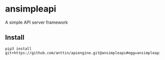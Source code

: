# ansimpleapi

A simple API server framework

## Install

```
pip3 install git+https://github.com/anttin/apiengine.git@ansimpleapi#egg=ansimpleapi
```
